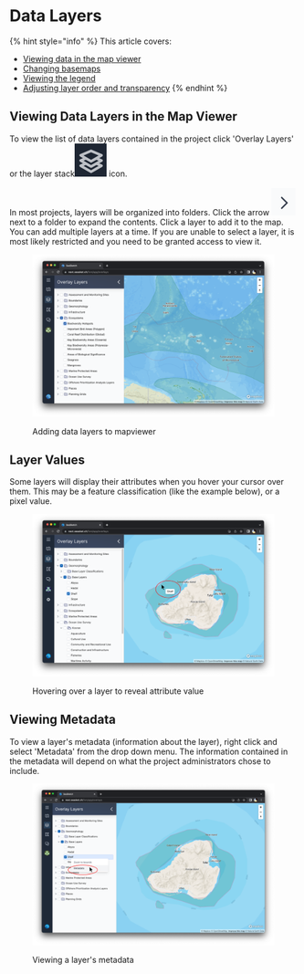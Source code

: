 # Data Layers

{% hint style="info" %}
This article covers:&#x20;

* [Viewing data in the map viewer](data-layers.md#undefined)
* [Changing basemaps](data-layers.md#changing-basemaps)
* [Viewing the legend](data-layers.md#undefined)
* [Adjusting layer order and transparency](data-layers.md#undefined)
{% endhint %}

## Viewing Data Layers in the Map Viewer

To view the list of data layers contained in the project click 'Overlay Layers' or the layer stack<img src="../.gitbook/assets/image.png" alt="" data-size="line"> icon.\
\
In most projects, layers will be organized into folders. Click the arrow <img src="../.gitbook/assets/image (8).png" alt="" data-size="line"> next to a folder to expand the contents. Click a layer to add it to the map. You can add multiple layers at a time. If you are unable to select a layer, it is most likely restricted and you need to be granted access to view it.

<figure><img src="../.gitbook/assets/Screenshot 2023-03-06 at 9.06.04 PM.png" alt=""><figcaption><p>Adding data layers to mapviewer</p></figcaption></figure>

## Layer Values

Some layers will display their attributes when you hover your cursor over them. This may be a feature classification (like the example below), or a pixel value.

<figure><img src="../.gitbook/assets/tooltip (2).png" alt=""><figcaption><p>Hovering over a layer to reveal attribute value</p></figcaption></figure>

## Viewing Metadata

To view a layer's metadata (information about the layer), right click and select 'Metadata' from the drop down menu. The information contained in the metadata will depend on what the project administrators chose to include.

<figure><img src="../.gitbook/assets/metadata.png" alt=""><figcaption><p>Viewing a layer's metadata</p></figcaption></figure>
